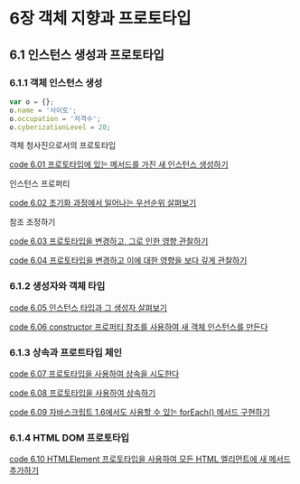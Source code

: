 # 6장 객체 지향과 프로토타입

## 6.1 인스턴스 생성과 프로토타입

### 6.1.1 객체 인스턴스 생성

```javascript
var o = {};
o.name = '사이토';
o.occupation = '저격수';
o.cyberizationLevel = 20;
```

객체 청사진으로서의 프로토타입

[code 6.01 프로토타입에 있는 메서드를 가진 새 인스턴스 생성하기][6.01]

인스턴스 프로퍼티

[code 6.02 초기화 과정에서 일어나는 우선순위 살펴보기][6.02]

참조 조정하기

[code 6.03 프로토타입을 변경하고, 그로 인한 영향 관찰하기][6.03]

[code 6.04 프로토타입을 변경하고 이에 대한 영향을 보다 깊게 관찰하기][6.04]

### 6.1.2 생성자와 객체 타입

[code 6.05 인스턴스 타입과 그 생성자 살펴보기][6.05]

[code 6.06 constructor 프로퍼티 참조를 사용하여 새 객체 인스턴스를 만든다][6.06]

### 6.1.3 상속과 프로트타입 체인

[code 6.07 프로토타입을 사용하여 상속을 시도한다][6.07]

[code 6.08 프로토타입을 사용하여 상속하기][6.08]

[code 6.09 자바스크립트 1.6에서도 사용할 수 있는 forEach() 메서드 구현하기][6.09]

### 6.1.4 HTML DOM 프로토타입

[code 6.10 HTMLElement 프로토타입을 사용하여 모든 HTML 엘리먼트에 새 메서드 추가하기][6.10]

[6.01]: /src/ch6/6.01.html
[6.02]: /src/ch6/6.02.html
[6.03]: /src/ch6/6.03.html
[6.04]: /src/ch6/6.04.html
[6.05]: /src/ch6/6.05.html
[6.06]: /src/ch6/6.06.html
[6.07]: /src/ch6/6.07.html
[6.08]: /src/ch6/6.08.html
[6.09]: /src/ch6/6.09.html
[6.10]: /src/ch6/6.10.html
